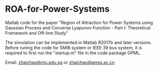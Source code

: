 # ROA-for-Power-Systems
Matlab code for the paper "Region of Attraction for Power Systems using Gaussian Process and Converse Lyapunov Function - Part I: Theoretical Framework and Off-line Study"

The simulation can be implemented in Matlab R2017b and later versions.
Before runing the code for SMIB system or IEEE 39 bus system, it is required to first run the "startup.m" file in the code package GPML.

Email: zhaichao@ntu.edu.sg or zhaichao@amss.ac.cn
